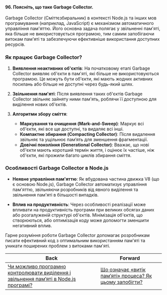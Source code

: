 #### 96. Поясніть, що таке Garbage Collector.

Garbage Collector (Сміттєзбиральник) в контексті Node.js та інших мов програмування (наприклад, JavaScript) є механізмом автоматичного управління пам'яттю. Його основна задача полягає у звільненні пам'яті, яка більше не використовується програмою, тим самим запобігаючи витокам пам'яті та забезпечуючи ефективніше використання доступних ресурсів.

### Як працює Garbage Collector?

1. **Виявлення неактивних об'єктів**: На початковому етапі Garbage Collector виявляє об'єкти в пам'яті, які більше не використовуються програмою. Це можуть бути об'єкти, які мають жодних активних посилань або більше не доступні через будь-який шлях.

2. **Звільнення пам'яті**: Після виявлення таких об'єктів Garbage Collector звільняє зайняту ними пам'ять, роблячи її доступною для виділення нових об'єктів.

3. **Алгоритми збору сміття**:
   - **Маркування та очищення (Mark-and-Sweep)**: Маркує всі об'єкти, які все ще доступні, та видаляє всі інші.
   - **Компактне збирання (Compacting Collector)**: Після видалення звільняє та ущільнює пам’ять для зменшення фрагментації.
   - **Довічні покоління (Generational Collector)**: Вважає, що нові об'єкти мають коротший термін життя, і оцінює їх частіше, ніж об'єкти, які прожили багато циклів збирання сміття.

### Особливості Garbage Collector в Node.js

- **Неявне управління пам'яттю**: Як вбудована частина движка V8 (що є основою Node.js), Garbage Collector автоматизує управління пам'яттю, звільняючи розробників від явного виділення та звільнення пам'яті в більшості випадків.

- **Вплив на продуктивність**: Через особливості реалізації може впливати на продуктивність програми при великих обсягах даних або розгалуженій структурі об'єктів. Мінімізація об'єктів, що створюються, або оптимізація коду може допомогти зменшити негативний вплив.

Гарне розуміння роботи Garbage Collector допомагає розробникам писати ефективний код з оптимальним використанням пам'яті та уникати поширених проблем з витоками пам'яті.

| Back | Forward |
|---|---|
| [Чи можливо програмно контролювати виділення і звільнення пам’яті в Node.js програмі?](/ua/middle/nodejs/can-memory-allocation-and-deallocation-be-programmatically-controlled-in-a-nodejs-program.md)  | [Що означає «витік пам’яті» процеса? Як цьому запобігти?](/ua/middle/nodejs/what-is-a-memory-leak-in-a-process-and-how-can-it-be-prevented.md) |